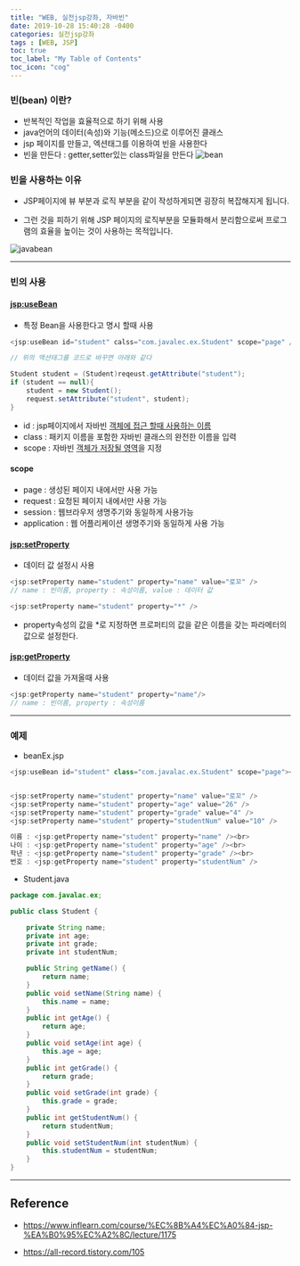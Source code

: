 ```yaml
---
title: "WEB, 실전jsp강좌, 자바빈"
date: 2019-10-28 15:40:28 -0400
categories: 실전jsp강좌
tags : [WEB, JSP]
toc: true
toc_label: "My Table of Contents"
toc_icon: "cog"
---
```

### 빈(bean) 이란?
- 반복적인 작업을 효율적으로 하기 위해 사용
- java언어의 데이터(속성)와 기능(메소드)으로 이루어진 클래스
- jsp 페이지를 만들고, 엑션태그를 이용하여 빈을 사용한다
- 빈을 만든다 : getter,setter있는 class파일을 만든다
![bean](https://user-images.githubusercontent.com/55946791/67659317-5accd380-f99f-11e9-978f-15d9777fec4c.JPG)

### 빈을 사용하는 이유
- JSP페이지에 뷰 부분과 로직 부분을 같이 작성하게되면 굉장히 복잡해지게 됩니다.

- 그런 것을 피하기 위해 JSP 페이지의 로직부분을 모듈화해서 분리함으로써 프로그램의 효율을 높이는 것이 사용하는 목적입니다.

![javabean](https://user-images.githubusercontent.com/55946791/70423002-0cd3e100-1ab0-11ea-8b49-17cec74be359.jpg)

---
### 빈의 사용
#### <jsp:useBean>
- 특정 Bean을 사용한다고 명시 할때 사용

```java
<jsp:useBean id="student" calss="com.javalec.ex.Student" scope="page" />

// 위의 액션태그를 코드로 바꾸면 아래와 같다

Student student = (Student)reqeust.getAttribute("student");
if (student == null){
	student = new Student();
	request.setAttribute("student", student);
}
```

- id : jsp페이지에서 자바빈 <u>객체에 접근 할때 사용하는 이름</u>
- class : 패키지 이름을 포함한 자바빈 클래스의 완전한 이름을 입력
- scope : 자바빈 <u>객체가 저장될 영역</u>을 지정

#### scope
- page : 생성된 페이지 내에서만 사용 가능
- request : 요청된 페이지 내에서만 사용 가능
- session : 웹브라우저 생명주기와 동일하게 사용가능
- application : 웹 어플리케이션 생명주기와 동일하게 사용 가능

#### <jsp:setProperty>
- 데이터 값 설정시 사용

```java
<jsp:setProperty name="student" property="name" value="로꼬" />
// name : 빈이름, property : 속성이름, value : 데이터 값

<jsp:setProperty name="student" property="*" />
```
- property속성의 값을 *로 지정하면 프로퍼티의 값을 같은 이름을 갖는 파라메터의 값으로 설정한다.


#### <jsp:getProperty>
- 데이터 값을 가져올때 사용
```java
<jsp:getProperty name="student" property="name"/>
// name : 빈이름, property : 속성이름
```
---
### 예제
- beanEx.jsp
```java
<jsp:useBean id="student" class="com.javalac.ex.Student" scope="page"></jsp:useBean>


<jsp:setProperty name="student" property="name" value="로꼬" />
<jsp:setProperty name="student" property="age" value="26" />
<jsp:setProperty name="student" property="grade" value="4" />
<jsp:setProperty name="student" property="studentNum" value="10" />

이름 : <jsp:getProperty name="student" property="name" /><br>
나이 : <jsp:getProperty name="student" property="age" /><br>
학년 : <jsp:getProperty name="student" property="grade" /><br>
번호 : <jsp:getProperty name="student" property="studentNum" />
```
- Student.java
```java
package com.javalac.ex;

public class Student {

	private String name;
	private int age;
	private int grade;
	private int studentNum;

	public String getName() {
		return name;
	}
	public void setName(String name) {
		this.name = name;
	}
	public int getAge() {
		return age;
	}
	public void setAge(int age) {
		this.age = age;
	}
	public int getGrade() {
		return grade;
	}
	public void setGrade(int grade) {
		this.grade = grade;
	}
	public int getStudentNum() {
		return studentNum;
	}
	public void setStudentNum(int studentNum) {
		this.studentNum = studentNum;
	}
}
```

---
## Reference

- <https://www.inflearn.com/course/%EC%8B%A4%EC%A0%84-jsp-%EA%B0%95%EC%A2%8C/lecture/1175>

- <https://all-record.tistory.com/105>
